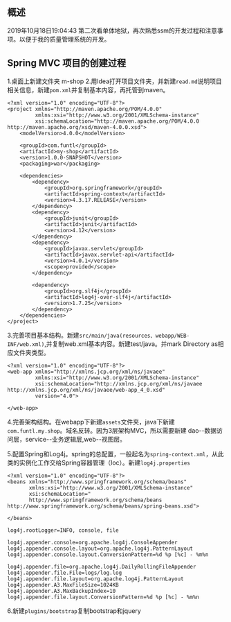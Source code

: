 ## 概述
2019年10月18日19:04:43
第二次看单体地狱，再次熟悉ssm的开发过程和注意事项。以便于我的质量管理系统的开发。
## Spring MVC 项目的创建过程
1.桌面上新建文件夹 m-shop
2.用Idea打开项目文件夹，并新建`read.md`说明项目相关信息，新建`pom.xml`并复制基本内容，再托管到maven。

```
<?xml version="1.0" encoding="UTF-8"?>
<project xmlns="http://maven.apache.org/POM/4.0.0"
         xmlns:xsi="http://www.w3.org/2001/XMLSchema-instance"
         xsi:schemaLocation="http://maven.apache.org/POM/4.0.0 http://maven.apache.org/xsd/maven-4.0.0.xsd">
    <modelVersion>4.0.0</modelVersion>

    <groupId>com.funtl</groupId>
    <artifactId>my-shop</artifactId>
    <version>1.0.0-SNAPSHOT</version>
    <packaging>war</packaging>

    <dependencies>
        <dependency>
            <groupId>org.springframework</groupId>
            <artifactId>spring-context</artifactId>
            <version>4.3.17.RELEASE</version>
        </dependency>
        <dependency>
            <groupId>junit</groupId>
            <artifactId>junit</artifactId>
            <version>4.12</version>
        </dependency>
        <dependency>
            <groupId>javax.servlet</groupId>
            <artifactId>javax.servlet-api</artifactId>
            <version>4.0.1</version>
            <scope>provided</scope>
        </dependency>

        <dependency>
            <groupId>org.slf4j</groupId>
            <artifactId>log4j-over-slf4j</artifactId>
            <version>1.7.25</version>
        </dependency>
    </dependencies>
</project>
```

3.完善项目基本结构。新建`src/main/java(resources、webapp/WEB-INF/web.xml)`,并复制web.xml基本内容。新建test/java。并mark Directory as相应文件夹类型。

```
<?xml version="1.0" encoding="UTF-8"?>
<web-app xmlns="http://xmlns.jcp.org/xml/ns/javaee"
         xmlns:xsi="http://www.w3.org/2001/XMLSchema-instance"
         xsi:schemaLocation="http://xmlns.jcp.org/xml/ns/javaee http://xmlns.jcp.org/xml/ns/javaee/web-app_4_0.xsd"
         version="4.0">

</web-app>
```

4.完善架构结构。在webapp下新建`assets`文件夹，java下新建`com.funtl.my.shop`。域名反转。因为3层架构MVC，所以需要新建
dao--数据访问层，service--业务逻辑层,web--视图层。

5.配置Spring和Log4j。spring的总配置，一般起名为`spring-context.xml`，从此类的实例化工作交给Spring容器管理（Ioc）。新建`log4j.properties`

```
<?xml version="1.0" encoding="UTF-8"?>
<beans xmlns="http://www.springframework.org/schema/beans"
       xmlns:xsi="http://www.w3.org/2001/XMLSchema-instance"
       xsi:schemaLocation="
       http://www.springframework.org/schema/beans http://www.springframework.org/schema/beans/spring-beans.xsd">

</beans>
```

```
log4j.rootLogger=INFO, console, file

log4j.appender.console=org.apache.log4j.ConsoleAppender
log4j.appender.console.layout=org.apache.log4j.PatternLayout
log4j.appender.console.layout.ConversionPattern=%d %p [%c] - %m%n

log4j.appender.file=org.apache.log4j.DailyRollingFileAppender
log4j.appender.file.File=logs/log.log
log4j.appender.file.layout=org.apache.log4j.PatternLayout
log4j.appender.A3.MaxFileSize=1024KB
log4j.appender.A3.MaxBackupIndex=10
log4j.appender.file.layout.ConversionPattern=%d %p [%c] - %m%n
```

6.新建`plugins/bootstrap`复制bootstrap和jquery

